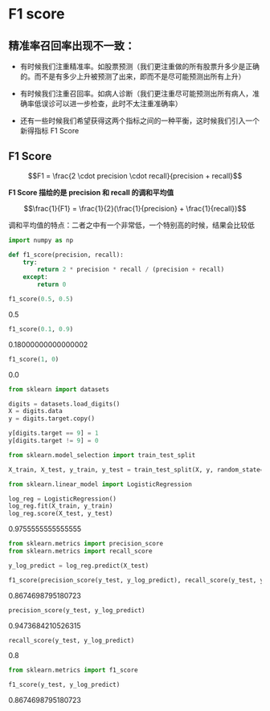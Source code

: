 <head>
    <script src="https://cdn.mathjax.org/mathjax/latest/MathJax.js?config=TeX-AMS-MML_HTMLorMML" type="text/javascript"></script>
    <script type="text/x-mathjax-config">
        MathJax.Hub.Config({
            tex2jax: {
            skipTags: ['script', 'noscript', 'style', 'textarea', 'pre'],
            inlineMath: [['$','$']]
            }
        });
    </script>
</head>

# F1 score

## 精准率召回率出现不一致：

- 有时候我们注重精准率。如股票预测（我们更注重做的所有股票升多少是正确的。而不是有多少上升被预测了出来，即而不是尽可能预测出所有上升）

- 有时候我们注重召回率。如病人诊断（我们更注重尽可能预测出所有病人，准确率低误诊可以进一步检查，此时不太注重准确率）

- 还有一些时候我们希望获得这两个指标之间的一种平衡，这时候我们引入一个新得指标 F1 Score

## F1 Score

$$F1 = \frac{2 \cdot precision \cdot recall}{precision + recall}$$

**F1 Score 描绘的是 precision 和 recall 的调和平均值**

$$\frac{1}{F1} = \frac{1}{2}(\frac{1}{precision} + \frac{1}{recall})$$

调和平均值的特点：二者之中有一个非常低，一个特别高的时候，结果会比较低

```python
import numpy as np
```

```python
def f1_score(precision, recall):
    try:
        return 2 * precision * recall / (precision + recall) 
    except:
        return 0
```

```python
f1_score(0.5, 0.5)
```

0.5

```python
f1_score(0.1, 0.9)
```

0.18000000000000002

```python
f1_score(1, 0)
```

0.0

```python
from sklearn import datasets

digits = datasets.load_digits()
X = digits.data
y = digits.target.copy()

y[digits.target == 9] = 1
y[digits.target != 9] = 0
```

```python
from sklearn.model_selection import train_test_split

X_train, X_test, y_train, y_test = train_test_split(X, y, random_state=666)
```

```python
from sklearn.linear_model import LogisticRegression

log_reg = LogisticRegression()
log_reg.fit(X_train, y_train)
log_reg.score(X_test, y_test)
```

0.9755555555555555

```python
from sklearn.metrics import precision_score
from sklearn.metrics import recall_score

y_log_predict = log_reg.predict(X_test)

f1_score(precision_score(y_test, y_log_predict), recall_score(y_test, y_log_predict))
```

0.8674698795180723

```python
precision_score(y_test, y_log_predict)
```

0.9473684210526315

```python
recall_score(y_test, y_log_predict)
```

0.8

```python
from sklearn.metrics import f1_score

f1_score(y_test, y_log_predict)
```

0.8674698795180723
